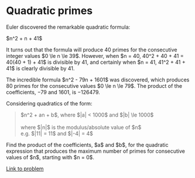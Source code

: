 # Quadratic primes

<p>Euler discovered the remarkable quadratic formula:</p>
<p class="center">$n^2 + n + 41$</p>
<p>It turns out that the formula will produce 40 primes for the consecutive integer values $0 \le n \le 39$. However, when $n = 40, 40^2 + 40 + 41 = 40(40 + 1) + 41$ is divisible by 41, and certainly when $n = 41, 41^2 + 41 + 41$ is clearly divisible by 41.</p>
<p>The incredible formula $n^2 - 79n + 1601$ was discovered, which produces 80 primes for the consecutive values $0 \le n \le 79$. The product of the coefficients, −79 and 1601, is −126479.</p>
<p>Considering quadratics of the form:</p>
<blockquote>
$n^2 + an + b$, where $|a| &lt; 1000$ and $|b| \le 1000$<br /><br /><div>where $|n|$ is the modulus/absolute value of $n$<br />e.g. $|11| = 11$ and $|-4| = 4$</div>
</blockquote>
<p>Find the product of the coefficients, $a$ and $b$, for the quadratic expression that produces the maximum number of primes for consecutive values of $n$, starting with $n = 0$.</p>

[Link to problem](https://projecteuler.net/problem=27)
